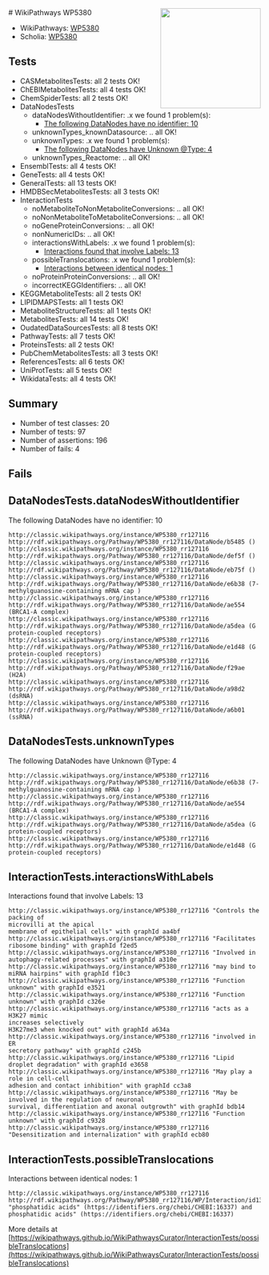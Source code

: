 <img style="float: right; width: 200px" src="https://upload.wikimedia.org/wikipedia/commons/thumb/8/83/Wplogo_with_text_500.png/640px-Wplogo_with_text_500.png" />
# WikiPathways WP5380

* WikiPathways: [WP5380](https://wikipathways.org/pathways/WP5380)
* Scholia: [WP5380](https://scholia.toolforge.org/wikipathways/WP5380)
## Tests
* CASMetabolitesTests: all 2 tests OK!
* ChEBIMetabolitesTests: all 4 tests OK!
* ChemSpiderTests: all 2 tests OK!
* DataNodesTests
    * dataNodesWithoutIdentifier: .x we found 1 problem(s):
        * [The following DataNodes have no identifier: 10](#8792c490)
    * unknownTypes_knownDatasource: .. all OK!
    * unknownTypes: .x we found 1 problem(s):
        * [The following DataNodes have Unknown @Type: 4](#839973e2)
    * unknownTypes_Reactome: .. all OK!
* EnsemblTests: all 4 tests OK!
* GeneTests: all 4 tests OK!
* GeneralTests: all 13 tests OK!
* HMDBSecMetabolitesTests: all 3 tests OK!
* InteractionTests
    * noMetaboliteToNonMetaboliteConversions: .. all OK!
    * noNonMetaboliteToMetaboliteConversions: .. all OK!
    * noGeneProteinConversions: .. all OK!
    * nonNumericIDs: .. all OK!
    * interactionsWithLabels: .x we found 1 problem(s):
        * [Interactions found that involve Labels: 13](#fe97a8bb)
    * possibleTranslocations: .x we found 1 problem(s):
        * [Interactions between identical nodes: 1](#1c118206)
    * noProteinProteinConversions: .. all OK!
    * incorrectKEGGIdentifiers: .. all OK!
* KEGGMetaboliteTests: all 2 tests OK!
* LIPIDMAPSTests: all 1 tests OK!
* MetaboliteStructureTests: all 1 tests OK!
* MetabolitesTests: all 14 tests OK!
* OudatedDataSourcesTests: all 8 tests OK!
* PathwayTests: all 7 tests OK!
* ProteinsTests: all 2 tests OK!
* PubChemMetabolitesTests: all 3 tests OK!
* ReferencesTests: all 6 tests OK!
* UniProtTests: all 5 tests OK!
* WikidataTests: all 4 tests OK!


## Summary

* Number of test classes: 20
* Number of tests: 97
* Number of assertions: 196
* Number of fails: 4

## Fails

<a name="8792c490" />

## DataNodesTests.dataNodesWithoutIdentifier

The following DataNodes have no identifier: 10
```
http://classic.wikipathways.org/instance/WP5380_rr127116 http://rdf.wikipathways.org/Pathway/WP5380_rr127116/DataNode/b5485 ()
http://classic.wikipathways.org/instance/WP5380_rr127116 http://rdf.wikipathways.org/Pathway/WP5380_rr127116/DataNode/def5f ()
http://classic.wikipathways.org/instance/WP5380_rr127116 http://rdf.wikipathways.org/Pathway/WP5380_rr127116/DataNode/eb75f ()
http://classic.wikipathways.org/instance/WP5380_rr127116 http://rdf.wikipathways.org/Pathway/WP5380_rr127116/DataNode/e6b38 (7-methylguanosine-containing mRNA cap )
http://classic.wikipathways.org/instance/WP5380_rr127116 http://rdf.wikipathways.org/Pathway/WP5380_rr127116/DataNode/ae554 (BRCA1-A complex)
http://classic.wikipathways.org/instance/WP5380_rr127116 http://rdf.wikipathways.org/Pathway/WP5380_rr127116/DataNode/a5dea (G protein-coupled receptors)
http://classic.wikipathways.org/instance/WP5380_rr127116 http://rdf.wikipathways.org/Pathway/WP5380_rr127116/DataNode/e1d48 (G protein-coupled receptors)
http://classic.wikipathways.org/instance/WP5380_rr127116 http://rdf.wikipathways.org/Pathway/WP5380_rr127116/DataNode/f29ae (H2A)
http://classic.wikipathways.org/instance/WP5380_rr127116 http://rdf.wikipathways.org/Pathway/WP5380_rr127116/DataNode/a98d2 (dsRNA)
http://classic.wikipathways.org/instance/WP5380_rr127116 http://rdf.wikipathways.org/Pathway/WP5380_rr127116/DataNode/a6b01 (ssRNA)
```

<a name="839973e2" />

## DataNodesTests.unknownTypes

The following DataNodes have Unknown @Type: 4
```
http://classic.wikipathways.org/instance/WP5380_rr127116 http://rdf.wikipathways.org/Pathway/WP5380_rr127116/DataNode/e6b38 (7-methylguanosine-containing mRNA cap )
http://classic.wikipathways.org/instance/WP5380_rr127116 http://rdf.wikipathways.org/Pathway/WP5380_rr127116/DataNode/ae554 (BRCA1-A complex)
http://classic.wikipathways.org/instance/WP5380_rr127116 http://rdf.wikipathways.org/Pathway/WP5380_rr127116/DataNode/a5dea (G protein-coupled receptors)
http://classic.wikipathways.org/instance/WP5380_rr127116 http://rdf.wikipathways.org/Pathway/WP5380_rr127116/DataNode/e1d48 (G protein-coupled receptors)
```

<a name="fe97a8bb" />

## InteractionTests.interactionsWithLabels

Interactions found that involve Labels: 13
```
http://classic.wikipathways.org/instance/WP5380_rr127116 "Controls the packing of 
microvilli at the apical 
membrane of epithelial cells" with graphId aa4bf
http://classic.wikipathways.org/instance/WP5380_rr127116 "Facilitates ribosome binding" with graphId f2ed5
http://classic.wikipathways.org/instance/WP5380_rr127116 "Involved in 
autophagy-related processes" with graphId a310e
http://classic.wikipathways.org/instance/WP5380_rr127116 "may bind to 
miRNA hairpins" with graphId f10c3
http://classic.wikipathways.org/instance/WP5380_rr127116 "Function unknown" with graphId e3521
http://classic.wikipathways.org/instance/WP5380_rr127116 "Function unknown" with graphId c326e
http://classic.wikipathways.org/instance/WP5380_rr127116 "acts as a H3K27 mimic
increases selectively 
H3K27me3 when knocked out" with graphId a634a
http://classic.wikipathways.org/instance/WP5380_rr127116 "involved in ER 
secretory pathway" with graphId c245b
http://classic.wikipathways.org/instance/WP5380_rr127116 "Lipid droplet degradation" with graphId e3658
http://classic.wikipathways.org/instance/WP5380_rr127116 "May play a role in cell-cell 
adhesion and contact inhibition" with graphId cc3a8
http://classic.wikipathways.org/instance/WP5380_rr127116 "May be involved in the regulation of neuronal
survival, differentiation and axonal outgrowth" with graphId bdb14
http://classic.wikipathways.org/instance/WP5380_rr127116 "Function unknown" with graphId c9328
http://classic.wikipathways.org/instance/WP5380_rr127116 "Desensitization and internalization" with graphId ecb80
```

<a name="1c118206" />

## InteractionTests.possibleTranslocations

Interactions between identical nodes: 1
```
http://classic.wikipathways.org/instance/WP5380_rr127116 http://rdf.wikipathways.org/Pathway/WP5380_rr127116/WP/Interaction/id1370f857 "phosphatidic acids" (https://identifiers.org/chebi/CHEBI:16337) and 
phosphatidic acids" (https://identifiers.org/chebi/CHEBI:16337)
```

More details at [https://wikipathways.github.io/WikiPathwaysCurator/InteractionTests/possibleTranslocations](https://wikipathways.github.io/WikiPathwaysCurator/InteractionTests/possibleTranslocations)

